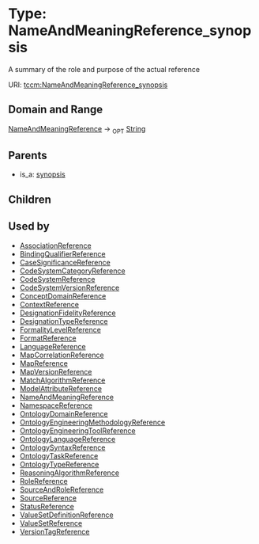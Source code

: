 
# Type: NameAndMeaningReference_synopsis


A summary of the role and purpose of the actual reference

URI: [tccm:NameAndMeaningReference_synopsis](https://hotecosystem.org/tccm/NameAndMeaningReference_synopsis)


## Domain and Range

[NameAndMeaningReference](NameAndMeaningReference.md) ->  <sub>OPT</sub> [String](types/String.md)

## Parents

 *  is_a: [synopsis](synopsis.md)

## Children


## Used by

 * [AssociationReference](AssociationReference.md)
 * [BindingQualifierReference](BindingQualifierReference.md)
 * [CaseSignificanceReference](CaseSignificanceReference.md)
 * [CodeSystemCategoryReference](CodeSystemCategoryReference.md)
 * [CodeSystemReference](CodeSystemReference.md)
 * [CodeSystemVersionReference](CodeSystemVersionReference.md)
 * [ConceptDomainReference](ConceptDomainReference.md)
 * [ContextReference](ContextReference.md)
 * [DesignationFidelityReference](DesignationFidelityReference.md)
 * [DesignationTypeReference](DesignationTypeReference.md)
 * [FormalityLevelReference](FormalityLevelReference.md)
 * [FormatReference](FormatReference.md)
 * [LanguageReference](LanguageReference.md)
 * [MapCorrelationReference](MapCorrelationReference.md)
 * [MapReference](MapReference.md)
 * [MapVersionReference](MapVersionReference.md)
 * [MatchAlgorithmReference](MatchAlgorithmReference.md)
 * [ModelAttributeReference](ModelAttributeReference.md)
 * [NameAndMeaningReference](NameAndMeaningReference.md)
 * [NamespaceReference](NamespaceReference.md)
 * [OntologyDomainReference](OntologyDomainReference.md)
 * [OntologyEngineeringMethodologyReference](OntologyEngineeringMethodologyReference.md)
 * [OntologyEngineeringToolReference](OntologyEngineeringToolReference.md)
 * [OntologyLanguageReference](OntologyLanguageReference.md)
 * [OntologySyntaxReference](OntologySyntaxReference.md)
 * [OntologyTaskReference](OntologyTaskReference.md)
 * [OntologyTypeReference](OntologyTypeReference.md)
 * [ReasoningAlgorithmReference](ReasoningAlgorithmReference.md)
 * [RoleReference](RoleReference.md)
 * [SourceAndRoleReference](SourceAndRoleReference.md)
 * [SourceReference](SourceReference.md)
 * [StatusReference](StatusReference.md)
 * [ValueSetDefinitionReference](ValueSetDefinitionReference.md)
 * [ValueSetReference](ValueSetReference.md)
 * [VersionTagReference](VersionTagReference.md)

